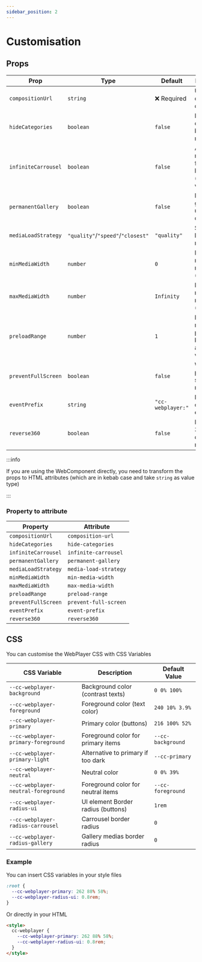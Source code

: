 ```yaml
---
sidebar_position: 2
---
```


# Customisation

## Props

| Prop                | Type                              | Default           | Description                                               |
| ------------------- | --------------------------------- | ----------------- | --------------------------------------------------------- |
| `compositionUrl`    | `string`                          | ❌ Required       | URL to the composition data                               |
| `hideCategories`    | `boolean`                         | `false`           | Hide the category-based navigation                        |
| `infiniteCarrousel` | `boolean`                         | `false`           | Allow to navigate from 1st to last media (and vice versa) |
| `permanentGallery`  | `boolean`                         | `false`           | Display gallery under the carrousel                       |
| `mediaLoadStrategy` | `"quality"`/`"speed"`/`"closest"` | `"quality"`       | Strategy for loading medias.                              |
| `minMediaWidth`     | `number`                          | `0`               | Force minimum media width (in pixels)                     |
| `maxMediaWidth`     | `number`                          | `Infinity`        | Force maximum media width (in pixels)                     |
| `preloadRange`      | `number`                          | `1`               | Number of medias to preload before & after the viewport   |
| `preventFullScreen` | `boolean`                         | `false`           | Whether to prevent full screen mode                       |
| `eventPrefix`       | `string`                          | `"cc-webplayer:"` | Prefix of cc-player events                                |
| `reverse360`        | `boolean`                         | `false`           | Reverse the 360-degree rotation                           |

:::info

If you are using the WebComponent directly, you need to transform the props to HTML attributes (which are in kebab case and take `string` as value type)

:::

### Property to attribute

| Property            | Attribute             |
| ------------------- | --------------------- |
| `compositionUrl`    | `composition-url`     |
| `hideCategories`    | `hide-categories`     |
| `infiniteCarrousel` | `infinite-carrousel`  |
| `permanentGallery`  | `permanent-gallery`   |
| `mediaLoadStrategy` | `media-load-strategy` |
| `minMediaWidth`     | `min-media-width`     |
| `maxMediaWidth`     | `max-media-width`     |
| `preloadRange`      | `preload-range`       |
| `preventFullScreen` | `prevent-full-screen` |
| `eventPrefix`       | `event-prefix`        |
| `reverse360`        | `reverse360`          |

## CSS

You can customise the WebPlayer CSS with CSS Variables

| CSS Variable                        | Description                        | Default Value     |
| ----------------------------------- | ---------------------------------- | ----------------- |
| `--cc-webplayer-background`         | Background color (contrast texts)  | `0 0% 100%`       |
| `--cc-webplayer-foreground`         | Foreground color (text color)      | `240 10% 3.9%`    |
| `--cc-webplayer-primary`            | Primary color (buttons)            | `216 100% 52%`    |
| `--cc-webplayer-primary-foreground` | Foreground color for primary items | `--cc-background` |
| `--cc-webplayer-primary-light`      | Alternative to primary if too dark | `--cc-primary`    |
| `--cc-webplayer-neutral`            | Neutral color                      | `0 0% 39%`        |
| `--cc-webplayer-neutral-foreground` | Foreground color for neutral items | `--cc-foreground` |
| `--cc-webplayer-radius-ui`          | UI element Border radius (buttons) | `1rem`            |
| `--cc-webplayer-radius-carrousel`   | Carrousel border radius            | `0`               |
| `--cc-webplayer-radius-gallery`     | Gallery medias border radius       | `0`               |

### Example

You can insert CSS variables in your style files

```css title="index.css"
:root {
  --cc-webplayer-primary: 262 88% 58%;
  --cc-webplayer-radius-ui: 0.8rem;
}
```

Or directly in your HTML

```html title="index.html"
<style>
  cc-webplayer {
    --cc-webplayer-primary: 262 88% 58%;
    --cc-webplayer-radius-ui: 0.8rem;
  }
</style>
```
